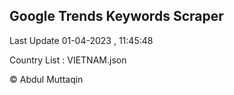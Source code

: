 

## Google Trends Keywords Scraper 
 
Last Update 01-04-2023 , 11:45:48

Country List :
VIETNAM.json



© Abdul Muttaqin 
